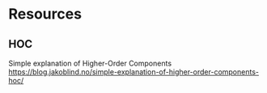 # Resources

## HOC
Simple explanation of Higher-Order Components 
https://blog.jakoblind.no/simple-explanation-of-higher-order-components-hoc/